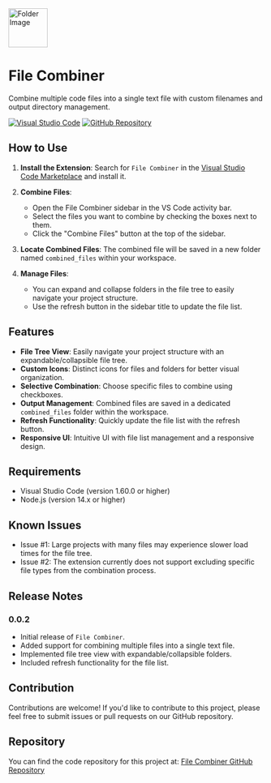 <img src="https://github.com/user-attachments/assets/500953e7-2a72-4fb6-82ac-59f2d702fefd" alt="Folder Image" width="77"/>

# File Combiner

Combine multiple code files into a single text file with custom filenames and output directory management.

[![Visual Studio Code](https://img.shields.io/visual-studio-marketplace/i/Varunpanchal.file-combiner)](https://marketplace.visualstudio.com/items?itemName=Varunpanchal.file-combiner)
[![GitHub Repository](https://img.shields.io/badge/GitHub-Repository-blue)](https://github.com/ImNotVarun/Vscode-Extention_CodeToTxt)

## How to Use

1. **Install the Extension**: Search for `File Combiner` in the [Visual Studio Code Marketplace](https://marketplace.visualstudio.com/items?itemName=Varunpanchal.file-combiner) and install it.

2. **Combine Files**:
   - Open the File Combiner sidebar in the VS Code activity bar.
   - Select the files you want to combine by checking the boxes next to them.
   - Click the "Combine Files" button at the top of the sidebar.

3. **Locate Combined Files**: The combined file will be saved in a new folder named `combined_files` within your workspace.

4. **Manage Files**:
   - You can expand and collapse folders in the file tree to easily navigate your project structure.
   - Use the refresh button in the sidebar title to update the file list.

## Features

- **File Tree View**: Easily navigate your project structure with an expandable/collapsible file tree.
- **Custom Icons**: Distinct icons for files and folders for better visual organization.
- **Selective Combination**: Choose specific files to combine using checkboxes.
- **Output Management**: Combined files are saved in a dedicated `combined_files` folder within the workspace.
- **Refresh Functionality**: Quickly update the file list with the refresh button.
- **Responsive UI**: Intuitive UI with file list management and a responsive design.

## Requirements

- Visual Studio Code (version 1.60.0 or higher)
- Node.js (version 14.x or higher)


## Known Issues

* Issue #1: Large projects with many files may experience slower load times for the file tree.
* Issue #2: The extension currently does not support excluding specific file types from the combination process.

## Release Notes

### 0.0.2

- Initial release of `File Combiner`.
- Added support for combining multiple files into a single text file.
- Implemented file tree view with expandable/collapsible folders.
- Included refresh functionality for the file list.

## Contribution

Contributions are welcome! If you'd like to contribute to this project, please feel free to submit issues or pull requests on our GitHub repository.

## Repository

You can find the code repository for this project at: [File Combiner GitHub Repository](https://github.com/ImNotVarun/Vscode-Extention_CodeToTxt)

